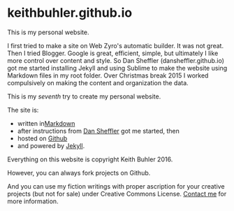 # keithbuhler.github.io 

This is my personal website. 

I first tried to make a site on Web Zyro's automatic builder. It was not great. Then I tried Blogger. Google is great, efficient, simple, but ultimately I like more control over content and style. So Dan Sheffler (dansheffler.github.io) got me started installing Jekyll and using Sublime to make the website using Markdown files in my root folder. Over Christmas break 2015 I worked compulsively on making the content and organization the data. 

This is my *seventh* try to create my personal website. 

The site is: 

* written in<a href="https://daringfireball.net/projects/markdown/syntax">Markdown </a> 
* after instructions from [Dan Sheffler](http://www.dansheffler.com) got me started, then
* hosted on <a href="http://www.github.com">Github</a>
* and powered by <a href="https://jekyllrb.com/">Jekyll</a>.

Everything on this website is copyright Keith Buhler 2016. 

However, you can always fork projects on Github. 

And you can use my fiction writings with proper ascription for your creative projects (but not for sale) under Creative Commons License. [Contact me](emailto:keithedbuhler@gmail.com) for more information.
